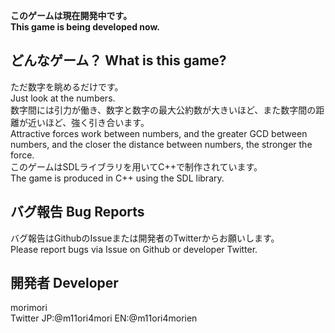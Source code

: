 **このゲームは現在開発中です。**  
**This game is being developed now.**  

## どんなゲーム？ What is this game?
ただ数字を眺めるだけです。  
Just look at the numbers.  
数字間には引力が働き、数字と数字の最大公約数が大きいほど、また数字間の距離が近いほど、強く引き合います。  
Attractive forces work between numbers, and the greater GCD between numbers, and the closer the distance between numbers, the stronger the force.  
このゲームはSDLライブラリを用いてC++で制作されています。  
The game is produced in C++ using the SDL library.  

## バグ報告 Bug Reports
バグ報告はGithubのIssueまたは開発者のTwitterからお願いします。  
Please report bugs via Issue on Github or developer Twitter.  

## 開発者 Developer
morimori  
Twitter JP:@m11ori4mori EN:@m11ori4morien
